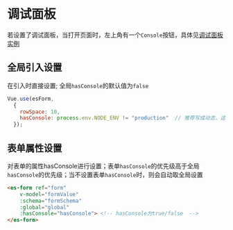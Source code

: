 # 调试面板
若设置了调试面板，当打开页面时，左上角有一个`Console`按钮，具体见[调试面板实例](https://chengaohe45.github.io/vue-easy-form-docs/demo/#/es-function)

## 全局引入设置

在引入时直接设置; 全局`hasConsole`的默认值为`false`

```js
Vue.use(esForm, 
  { 
    rowSpace: 10,
    hasConsole: process.env.NODE_ENV != "production"  // 推荐写成动态，这样编译时不用修改；
  });
```

## 表单属性设置

对表单的属性hasConsole进行设置；表单`hasConsole`的优先级高于全局`hasConsole`的优先级；当不设置表单`hasConsole`时，则会自动取全局设置

```html
<es-form ref="form" 
    v-model="formValue"
    :schema="formSchema" 
    :global="global" 
    :hasConsole="hasConsole"> <!-- hasConsole为true/false  -->
</es-form>
```
